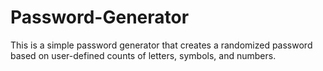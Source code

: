 # Password-Generator
This is a simple password generator that creates a randomized password based on user-defined counts of letters, symbols, and numbers.
